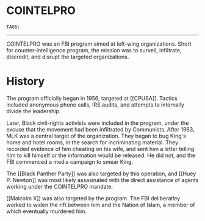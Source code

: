 # COINTELPRO
`TAGS:` 

---
COINTELPRO was an FBI program aimed at left-wing organizations. Short for counter-intelligence program, the mission was to surveil, infiltrate, discredit, and disrupt the targeted organizations.

# History
The program officially began in 1956, targeted at [[CPUSA]]. Tactics included anonymous phone calls, IRS audits, and attempts to internally divide the leadership. 

Later, Black civil-rights activists were included in the program, under the excuse that the movement had been infiltrated by Communists. After 1963, MLK was a central target of the organization. They began to bug King's home and hotel rooms, in the search for incriminating material. They recorded evidence of him cheating on his wife, and sent him a letter telling him to kill himself or the information would be released. He did not, and the FBI commenced a media campaign to smear King. 

The [[Black Panther Party]] was also targeted by this operation, and [[Huey P. Newton]] was most likely assasinated with the direct assistance of agents working under the COINTELPRO mandate. 

[[Malcolm X]] was also targeted by the program. The FBI deliberatley worked to widen the rift between him and the Nation of Islam, a member of which eventually murdered him. 